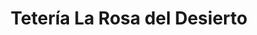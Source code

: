 ---
title: "Tetería La Rosa del Desierto"
url: /a-coruna/teteria-la-rosa-del-desierto/
shop: Tee
---
